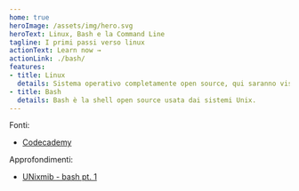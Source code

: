 ```yaml
---
home: true
heroImage: /assets/img/hero.svg
heroText: Linux, Bash e la Command Line
tagline: I primi passi verso linux
actionText: Learn now →
actionLink: ./bash/
features:
- title: Linux
  details: Sistema operativo completamente open source, qui saranno visti solo alcuni accenni, utili ai power users.
- title: Bash
  details: Bash è la shell open source usata dai sistemi Unix.
---
```

Fonti:<br>
- [Codecademy](https://www.codecademy.com/learn/learn-the-command-line)

Approfondimenti:<br>
- [UNixmib - bash pt. 1](https://unixmib.github.io/BashSlidesPt1/)
